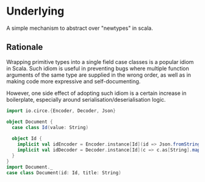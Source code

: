 # Underlying

A simple mechanism to abstract over "newtypes" in scala.

## Rationale

Wrapping primitive types into a single field case classes is a popular idiom 
in Scala. Such idiom is useful in preventing bugs where multiple function arguments
of the same type are supplied in the wrong order, as well as in making code 
more expressive and self-documenting.

However, one side effect of adopting such idiom is a certain increase in boilerplate,
especially around serialisation/deserialisation logic.

```scala
import io.circe.{Encoder, Decoder, Json}

object Document {
  case class Id(value: String)
  
  object Id {
    implicit val idEncoder = Encoder.instance[Id](id => Json.fromString(id.value))
    implicit val idDecoder = Decoder.instance[Id](c => c.as[String].map(Id(_)))
  }
}
import Document._
case class Document(id: Id, title: String)
```





